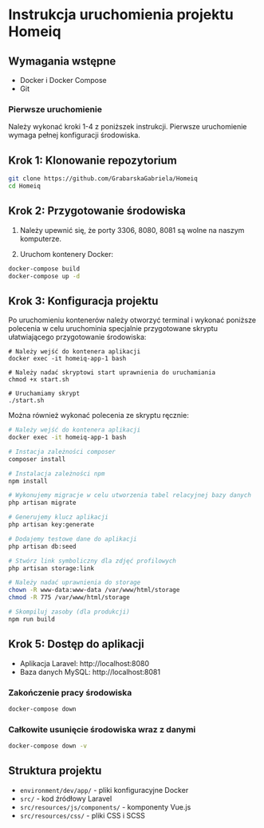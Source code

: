 # Instrukcja uruchomienia projektu Homeiq

## Wymagania wstępne
- Docker i Docker Compose
- Git

### Pierwsze uruchomienie
Należy wykonać kroki 1-4 z poniższek instrukcji. Pierwsze uruchomienie wymaga pełnej konfiguracji środowiska.
## Krok 1: Klonowanie repozytorium
```bash
git clone https://github.com/GrabarskaGabriela/Homeiq
cd Homeiq
```

## Krok 2: Przygotowanie środowiska
1. Należy upewnić się, że porty 3306, 8080, 8081 są wolne na naszym komputerze.

2. Uruchom kontenery Docker:
```bash
docker-compose build 
docker-compose up -d
```

## Krok 3: Konfiguracja projektu
Po uruchomieniu kontenerów należy otworzyć terminal i wykonać poniższe polecenia w celu uruchominia specjalnie przygotowane skryptu ułatwiającego przygotowanie środowiska:

```shell
# Należy wejść do kontenera aplikacji
docker exec -it homeiq-app-1 bash

# Należy nadać skryptowi start uprawnienia do uruchamiania
chmod +x start.sh

# Uruchamiamy skrypt
./start.sh 

```

Można również wykonać polecenia ze skryptu ręcznie:

```bash
# Należy wejść do kontenera aplikacji
docker exec -it homeiq-app-1 bash

# Instacja zależności composer
composer install

# Instalacja zależności npm
npm install

# Wykonujemy migracje w celu utworzenia tabel relacyjnej bazy danych
php artisan migrate

# Generujemy klucz aplikacji 
php artisan key:generate

# Dodajemy testowe dane do aplikacji
php artisan db:seed

# Stwórz link symboliczny dla zdjęć profilowych
php artisan storage:link

# Należy nadać uprawnienia do storage
chown -R www-data:www-data /var/www/html/storage
chmod -R 775 /var/www/html/storage

# Skompiluj zasoby (dla produkcji)
npm run build
```

## Krok 5: Dostęp do aplikacji
- Aplikacja Laravel: http://localhost:8080
- Baza danych MySQL: http://localhost:8081

### Zakończenie pracy środowiska
```bash
docker-compose down
```

### Całkowite usunięcie środowiska wraz z danymi
```bash
docker-compose down -v
```
## Struktura projektu
- `environment/dev/app/` - pliki konfiguracyjne Docker
- `src/` - kod źródłowy Laravel
- `src/resources/js/components/` - komponenty Vue.js
- `src/resources/css/` - pliki CSS i SCSS
